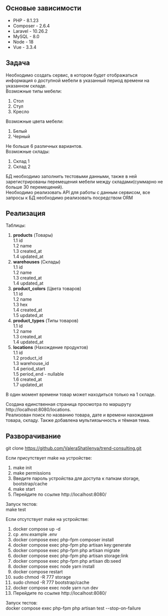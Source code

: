 ## Основые зависимости

-   PHP - 8.1.23
-   Composer - 2.6.4
-   Laravel - 10.26.2
-   MySQL - 8.0
-   Node - 18
-   Vue - 3.3.4

## Задача

Необходимо создать сервис, в котором будет отображаться информация о доступной мебели в указанный период времени на указанном складе.  
Возможные типы мебели:

1.  Стол
2.  Стул
3.  Кресло

Возможные цвета мебели:

1. Белый
2. Черный

Не больше 6 различных вариантов.  
Возможные склады:

1. Склад 1
2. Склад 2

БД необходимо заполнить тестовыми данными, также в ней зарегистрированы перемещения мебели между складами(суммарно не больше 30 перемещений).  
Необходимо реализовать API для работы с данным сервисом, все запросы к БД необходимо реализовать посредством ORM

## Реализация

Таблицы:

1.  **products** (Товары)  
    1.1 id  
    1.2 name  
    1.3 created_at  
    1.4 updated_at
2.  **warehouses** (Склады)  
    1.1 id  
    1.2 name  
    1.3 created_at  
    1.4 updated_at
3.  **product_colors** (Цвета товаров)  
    1.1 id  
    1.2 name  
    1.3 hex  
    1.4 created_at  
    1.5 updated_at
4.  **product_types** (Типы товаров)  
    1.1 id  
    1.2 name  
    1.3 created_at  
    1.4 updated_at
5.  **locations** (Нахождение продуктов)  
    1.1 id  
    1.2 product_id  
    1.3 warehouse_id  
    1.4 period_start  
    1.5 period_end - nullable  
    1.6 created_at  
    1.7 updated_at

В один момент времени товар может находиться только на 1 складе.

Создана единственная страница просмотра по маршруту http://localhost:8080/locations.  
Реализован поиск по названию товара, дате и времени нахождания товара, складу.
Также добавлена мультиязычность и тёмная тема.

## Разворачивание

git clone https://github.com/ValeraShatilenya/trend-consulting.git

Если присутствует make на устройстве:

1. make init
2. make permissions
3. Введите пароль устройства для доступа к папкам storage, bootstrap/cache
4. make start
5. Перейдите по ссылке http://localhost:8080/

Запуск тестов:  
make test

Если отсутствует make на устройстве:

1.  docker compose up -d
2.  cp .env.example .env
3.  docker compose exec php-fpm composer install
4.  docker compose exec php-fpm php artisan key:generate
5.  docker compose exec php-fpm php artisan migrate
6.  docker compose exec php-fpm php artisan storage:link
7.  docker compose exec php-fpm php artisan db:seed
8.  docker compose exec node yarn install
9.  docker compose restart
10. sudo chmod -R 777 storage
11. sudo chmod -R 777 bootstrap/cache
12. docker compose exec node yarn run dev
13. Перейдите по ссылке http://localhost:8080/

Запуск тестов:  
docker compose exec php-fpm php artisan test --stop-on-failure
